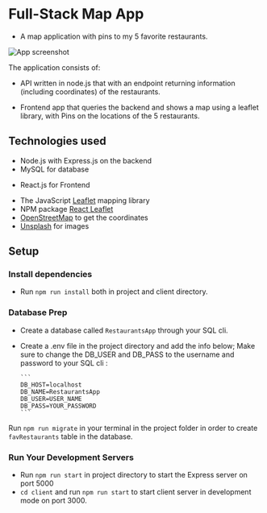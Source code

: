 # Full-Stack Map App

- A map application with pins to my 5 favorite restaurants.

![App screenshot](./public/images/mapProject.png)

The application consists of:

- API written in node.js that with an endpoint returning information (including coordinates) of the restaurants.

- Frontend app that queries the backend and shows a map using a leaflet library, with Pins on the locations of the 5 restaurants. 

## Technologies used

* Node.js with Express.js on the backend
* MySQL for database
- React.js for Frontend
* The JavaScript [Leaflet](https://leafletjs.com) mapping library
* NPM package [React Leaflet](https://react-leaflet.js.org/)
* [OpenStreetMap](https://www.openstreetmap.org/) to get the coordinates
* [Unsplash](https://unsplash.com/) for images 

## Setup

### Install dependencies

- Run `npm run install` both in project and client directory.

### Database Prep

- Create a database called `RestaurantsApp` through your SQL cli.

- Create a .env file in the project directory and add the info below; Make sure to change the DB_USER and DB_PASS to the username and password to your SQL cli :

      ```
      DB_HOST=localhost 
      DB_NAME=RestaurantsApp
      DB_USER=USER_NAME
      DB_PASS=YOUR_PASSWORD
      ```

Run `npm run migrate` in your terminal in the project folder in order to create `favRestaurants` table in the database.

### Run Your Development Servers

- Run `npm run start` in project directory to start the Express server on port 5000
- `cd client` and run `npm run start` to start client server in development mode on port 3000.